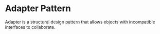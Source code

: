 # Adapter Pattern

Adapter is a structural design pattern that allows objects with incompatible interfaces to collaborate.

